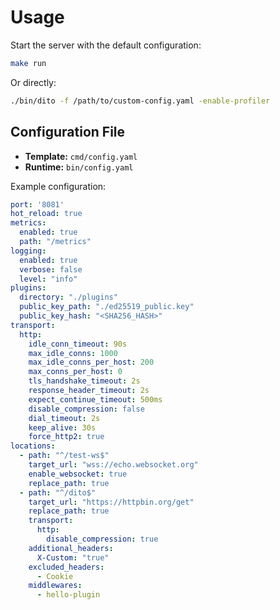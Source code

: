 # Usage

Start the server with the default configuration:

```bash
make run
```

Or directly:

```bash
./bin/dito -f /path/to/custom-config.yaml -enable-profiler
```

## Configuration File

- **Template:** `cmd/config.yaml`
- **Runtime:** `bin/config.yaml`

Example configuration:

```yaml
port: '8081'
hot_reload: true
metrics:
  enabled: true
  path: "/metrics"
logging:
  enabled: true
  verbose: false
  level: "info"
plugins:
  directory: "./plugins"
  public_key_path: "./ed25519_public.key"
  public_key_hash: "<SHA256_HASH>"
transport:
  http:
    idle_conn_timeout: 90s
    max_idle_conns: 1000
    max_idle_conns_per_host: 200
    max_conns_per_host: 0
    tls_handshake_timeout: 2s
    response_header_timeout: 2s
    expect_continue_timeout: 500ms
    disable_compression: false
    dial_timeout: 2s
    keep_alive: 30s
    force_http2: true
locations:
  - path: "^/test-ws$"
    target_url: "wss://echo.websocket.org"
    enable_websocket: true
    replace_path: true
  - path: "^/dito$"
    target_url: "https://httpbin.org/get"
    replace_path: true
    transport:
      http:
        disable_compression: true
    additional_headers:
      X-Custom: "true"
    excluded_headers:
      - Cookie
    middlewares:
      - hello-plugin
```
